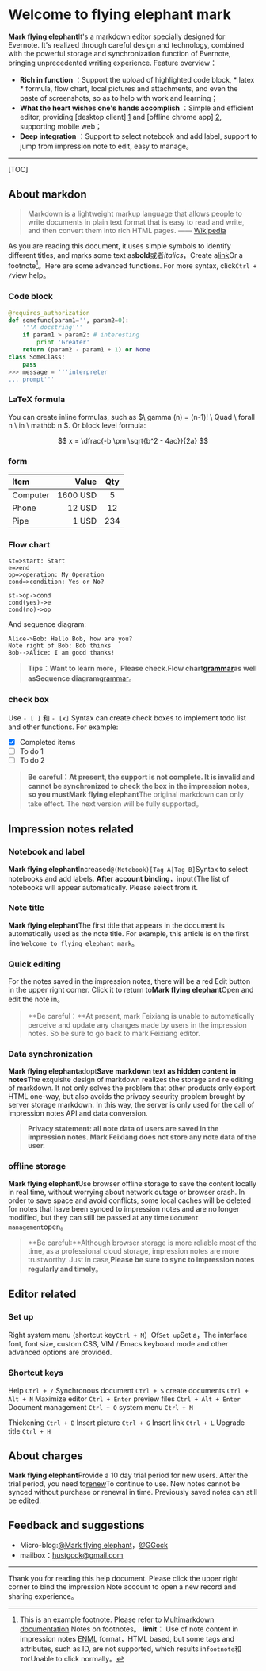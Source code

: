 # Welcome to flying elephant mark

**Mark flying elephant**It's a markdown editor specially designed for Evernote. It's realized through careful design and technology, combined with the powerful storage and synchronization function of Evernote, bringing unprecedented writing experience. Feature overview：
 
- **Rich in function** ：Support the upload of highlighted code block, * latex * formula, flow chart, local pictures and attachments, and even the paste of screenshots, so as to help with work and learning；
- **What the heart wishes one's hands accomplish** ：Simple and efficient editor, providing [desktop client] [1] and [offline chrome app] [2], supporting mobile web；
- **Deep integration** ：Support to select notebook and add label, support to jump from impression note to edit, easy to manage。

-------------------

[TOC]

## About markdon

> Markdown is a lightweight markup language that allows people to write documents in plain text format that is easy to read and write, and then convert them into rich HTML pages.    —— [Wikipedia](https://zh.wikipedia.org/wiki/Markdown)

As you are reading this document, it uses simple symbols to identify different titles, and marks some text as**bold**或者*Italics*，Create a[link](http://www.example.com)Or a footnote[^demo]。Here are some advanced functions. For more syntax, click`Ctrl + /`view help。 




### Code block
``` python
@requires_authorization
def somefunc(param1='', param2=0):
    '''A docstring'''
    if param1 > param2: # interesting
        print 'Greater'
    return (param2 - param1 + 1) or None
class SomeClass:
    pass
>>> message = '''interpreter
... prompt'''
```
### LaTeX formula

You can create inline formulas, such as $\ gamma (n) = (n-1)! \ Quad \ forall n \ in \ mathbb n $. Or block level formula:

$$	x = \dfrac{-b \pm \sqrt{b^2 - 4ac}}{2a} $$

### form
| Item     |    Value |  Qty  |
| :------- | -------: | :---: |
| Computer | 1600 USD |   5   |
| Phone    |   12 USD |  12   |
| Pipe     |    1 USD |  234  |

### Flow chart
```flow
st=>start: Start
e=>end
op=>operation: My Operation
cond=>condition: Yes or No?

st->op->cond
cond(yes)->e
cond(no)->op
```

And sequence diagram:

```sequence
Alice->Bob: Hello Bob, how are you?
Note right of Bob: Bob thinks
Bob-->Alice: I am good thanks!
```

> **Tips：**Want to learn more，Please check.**Flow chart**[grammar][3]as well as**Sequence diagram**[grammar][4]。

### check box

Use `- [ ]` 和 `- [x]` Syntax can create check boxes to implement todo list and other functions. For example:
- [x] Completed items
- [ ] To do 1
- [ ] To do 2

> **Be careful：**At present, the support is not complete. It is invalid and cannot be synchronized to check the box in the impression notes, so you must**Mark flying elephant**The original markdown can only take effect. The next version will be fully supported。


## Impression notes related

### Notebook and label
**Mark flying elephant**Increased`@(Notebook)[Tag A|Tag B]`Syntax to select notebooks and add labels. **After account binding**，input`(`The list of notebooks will appear automatically. Please select from it.

### Note title
**Mark flying elephant**The first title that appears in the document is automatically used as the note title. For example, this article is on the first line `Welcome to flying elephant mark`。

### Quick editing
For the notes saved in the impression notes, there will be a red Edit button in the upper right corner. Click it to return to**Mark flying elephant**Open and edit the note in。
>**Be careful：**At present, mark Feixiang is unable to automatically perceive and update any changes made by users in the impression notes. So be sure to go back to mark Feixiang editor.

### Data synchronization
**Mark flying elephant**adopt**Save markdown text as hidden content in notes**The exquisite design of markdown realizes the storage and re editing of markdown. It not only solves the problem that other products only export HTML one-way, but also avoids the privacy security problem brought by server storage markdown. In this way, the server is only used for the call of impression notes API and data conversion.

 >**Privacy statement: all note data of users are saved in the impression notes. Mark Feixiang does not store any note data of the user.**

### offline storage
**Mark flying elephant**Use browser offline storage to save the content locally in real time, without worrying about network outage or browser crash. In order to save space and avoid conflicts, some local caches will be deleted for notes that have been synced to impression notes and are no longer modified, but they can still be passed at any time
`Document management`open。

> **Be careful:**Although browser storage is more reliable most of the time, as a professional cloud storage, impression notes are more trustworthy. Just in case,**Please be sure to sync to impression notes regularly and timely**。

## Editor related
### Set up
Right system menu (shortcut key`Ctrl + M`）Of`Set up`Set a，The interface font, font size, custom CSS, VIM / Emacs keyboard mode and other advanced options are provided.

### Shortcut keys

Help    `Ctrl + /`
Synchronous document   `Ctrl + S`
create documents    `Ctrl + Alt + N`
Maximize editor    `Ctrl + Enter`
preview files `Ctrl + Alt + Enter`
Document management   `Ctrl + O`
system menu    `Ctrl + M` 

Thickening    `Ctrl + B`
Insert picture    `Ctrl + G`
Insert link    `Ctrl + L`
Upgrade title  `Ctrl + H`

## About charges

**Mark flying elephant**Provide a 10 day trial period for new users. After the trial period, you need to[renew](maxiang.info/vip.html)To continue to use. New notes cannot be synced without purchase or renewal in time. Previously saved notes can still be edited.


## Feedback and suggestions
- Micro-blog:[@Mark flying elephant](http://weibo.com/u/2788354117)，[@GGock](http://weibo.com/ggock "Developer personal account")
- mailbox：<hustgock@gmail.com>

---------
Thank you for reading this help document. Please click the upper right corner to bind the impression Note account to open a new record and sharing experience。




[^demo]: This is an example footnote. Please refer to [Multimarkdown documentation](https://github.com/fletcher/MultiMarkdown/wiki/MultiMarkdown-Syntax-Guide#footnotes) Notes on footnotes。 **limit：** Use of note content in impression notes [ENML][5] format，HTML based, but some tags and attributes, such as ID, are not supported, which results in`footnote`和`TOC`Unable to click normally。


  [1]: http://maxiang.info/client_zh
  [2]: https://chrome.google.com/webstore/detail/kidnkfckhbdkfgbicccmdggmpgogehop
  [3]: http://adrai.github.io/flowchart.js/
  [4]: http://bramp.github.io/js-sequence-diagrams/
  [5]: https://dev.yinxiang.com/doc/articles/enml.php


